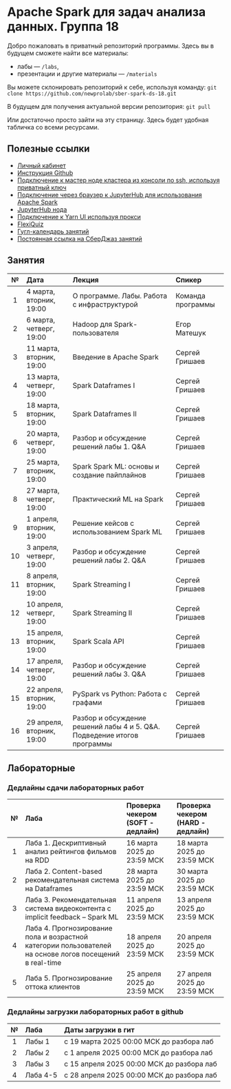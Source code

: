 # Apache Spark для задач анализа данных. Группа 18
Добро пожаловать в приватный репозиторий программы. Здесь вы в будущем сможете найти все материалы:
- лабы — `/labs`,
- презентации и другие материалы — `/materials`

Вы можете склонировать репозиторий к себе, используя команду:
`git clone https://github.com/newprolab/sber-spark-ds-18.git`

В будущем для получения актуальной версии репозитория:
`git pull`

Или достаточно просто зайти на эту страницу. Здесь будет удобная табличка со всеми ресурсами.

## Полезные ссылки
- [Личный кабинет](https://lk-spark.newprolab.com/)
- [Инструкция Github](git.md)
- [Подключение к мастер ноде кластера из консоли по ssh, используя приватный ключ](ssh.md)
- [Подключение через браузер к JupyterHub для использования Apache Spark](jupyter.md)
- [JupyterHub нода](https://spark-master-4.newprolab.com)
- [Подключение к Yarn UI используя прокси](proxy.md)
- [FlexiQuiz](https://www.flexiquiz.com)
- [Гугл-календарь занятий](https://calendar.google.com/calendar/embed?src=c_3ab2d5e73669a08d329b0f00836b514f6f90182022a42ffde835a5f9d0cbb646%40group.calendar.google.com&ctz=Europe%2FMoscow)
- [Постоянная ссылка на СберДжаз занятий](https://jazz.sberbank.ru/sber-t5mdtd?psw=OEJXCR8eABIYUlAfQAoXARdYTQ)


## Занятия
| № | Дата | Лекция | Спикер |
| :---: | :--- | :--- | :--- |
| 1 | 4 марта, вторник, 19:00 | О программе. Лабы. Работа с инфраструктурой | Команда программы |
| 2 | 6 марта, четверг, 19:00 | Hadoop для Spark-пользователя  | Егор Матешук |
| 3 | 11 марта, вторник, 19:00 | Введение в Apache Spark | Сергей Гришаев |
| 4 | 13 марта, четверг, 19:00 | Spark Dataframes I | Сергей Гришаев |
| 5 | 18 марта, вторник, 19:00 | Spark Dataframes II | Сергей Гришаев |
| 6 | 20 марта, четверг, 19:00 | Разбор и обсуждение решений лабы 1. Q&A | Сергей Гришаев |
| 7 | 25 марта, вторник, 19:00 | Spark Spark ML: основы и создание пайплайнов | Сергей Гришаев |
| 8 | 27 марта, четверг, 19:00 | Практический ML на Spark | Сергей Гришаев |
| 9 | 1 апреля, вторник, 19:00 | Решение кейсов с использованием Spark ML  | Сергей Гришаев |
| 10 | 3 апреля, четверг, 19:00 | Разбор и обсуждение решений лабы 2. Q&A| Сергей Гришаев |
| 11 | 8 апреля, вторник, 19:00 | Spark Streaming I  | Сергей Гришаев |
| 12 | 10 апреля, четверг, 19:00 | Spark Streaming II  | Сергей Гришаев |
| 13 | 15 апреля, вторник, 19:00 | Spark Scala API   | Сергей Гришаев |
| 14 | 17 апреля, четверг, 19:00 | Разбор и обсуждение решений лабы 3. Q&A | Сергей Гришаев |
| 15 | 22 апреля, вторник, 19:00 | PySpark vs Python: Работа с графами | Сергей Гришаев |
| 16 | 29 апреля, вторник, 19:00 | Разбор и обсуждение решений лабы 4 и 5. Q&A. Подведение итогов программы| Сергей Гришаев |



## Лабораторные

### Дедлайны сдачи лабораторных работ
| № | Лаба | Проверка чекером (SOFT - дедлайн)| Проверка чекером (HARD - дедлайн)                      |
| :---: | :--- |:---------------------------------------|:------------------------------------|
| 1 | Лаба 1. Дескриптивный анализ рейтингов фильмов на RDD |16 марта 2025 до 23:59 МСК  |18 марта 2025 до 23:59 МСК |
| 2 | Лаба 2. Content-based рекомендательная система на Dataframes |28 марта 2025 до 23:59 МСК   | 30 марта 2025 до 23:59 МСК|
| 3 | Лаба 3. Рекомендательная система видеоконтента с implicit feedback – Spark ML |11 апреля 2025 до 23:59 МСК | 13 апреля 2025 до 23:59 МСК|
| 4 | Лаба 4. Прогнозирование пола и возрастной категории пользователей на основе логов посещений в real-time |18 апреля 2025 до 23:59 МСК   |20 апреля 2025 до 23:59 МСК |
| 5 | Лаба 5. Прогнозирование оттока клиентов |25 апреля 2025 до 23:59 МСК   |27 апреля 2025 до 23:59 МСК |


### Дедлайны загрузки лабораторных работ в github
| № | Лаба | Даты загрузки в гит|
| :---: | :--- |:---------------------------------------|
| 1 | Лабы 1| с 19 марта 2025 00:00 МСК до разбора лаб| 
| 2 | Лабы 2| с 1 апреля 2025 00:00 МСК до разбора лаб| 
| 3 | Лабы 3| с 15 апреля 2025 00:00 МСК до разбора лаб|
| 4 | Лаба 4-5| с 28 апреля 2025 00:00 МСК до разбора лаб| 


